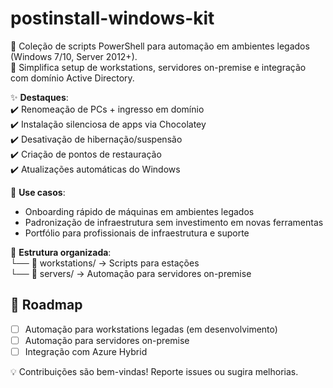 # postinstall-windows-kit
📌 Coleção de scripts PowerShell para automação em ambientes legados (Windows 7/10, Server 2012+).  
🔧 Simplifica setup de workstations, servidores on-premise e integração com domínio Active Directory.  

✨ **Destaques**:  
✔️ Renomeação de PCs + ingresso em domínio  
✔️ Instalação silenciosa de apps via Chocolatey  
✔️ Desativação de hibernação/suspensão  
✔️ Criação de pontos de restauração  
✔️ Atualizações automáticas do Windows  

🚀 **Use casos**:  
- Onboarding rápido de máquinas em ambientes legados  
- Padronização de infraestrutura sem investimento em novas ferramentas  
- Portfólio para profissionais de infraestrutura e suporte  

📂 **Estrutura organizada**:  
└── 📁 workstations/ → Scripts para estações  
└── 📁 servers/ → Automação para servidores on-premise  

## 🚀 Roadmap  
- [ ] Automação para workstations legadas (em desenvolvimento)  
- [ ] Automação para servidores on-premise
- [ ] Integração com Azure Hybrid  

💡 Contribuições são bem-vindas! Reporte issues ou sugira melhorias.  
